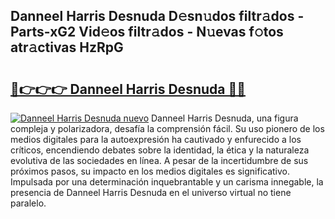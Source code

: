 ## Danneel Harris Desnuda D𝚎sn𝚞dos filtr𝚊dos - Parts-xG2 Vid𝚎os filtr𝚊dos - N𝚞evas f𝚘tos atr𝚊ctivas HzRpG

# <h2><a href="http://mb7t6di.tromn.icu/?c=Danneel+Harris+Desnuda">🔗👉👉👉 Danneel Harris Desnuda 🔗🔗</a></h2>

[![Danneel Harris Desnuda nuevo](https://i.imgur.com/pEAQMta.gif)](http://mb7t6di.tromn.icu/?c=Danneel+Harris+Desnuda)
Danneel Harris Desnuda, una figura compleja y polarizadora, desafía la comprensión fácil. Su uso pionero de los medios digitales para la autoexpresión ha cautivado y enfurecido a los críticos, encendiendo debates sobre la identidad, la ética y la naturaleza evolutiva de las sociedades en línea. A pesar de la incertidumbre de sus próximos pasos, su impacto en los medios digitales es significativo. Impulsada por una determinación inquebrantable y un carisma innegable, la presencia de Danneel Harris Desnuda en el universo virtual no tiene paralelo.
